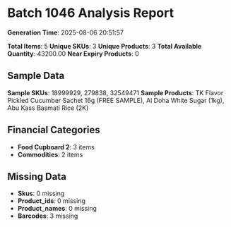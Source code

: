# Batch 1046 Analysis Report

**Generation Time**: 2025-08-06 20:51:57

**Total Items**: 5
**Unique SKUs**: 3
**Unique Products**: 3
**Total Available Quantity**: 43200.00
**Near Expiry Products**: 0

## Sample Data
**Sample SKUs**: 18999929, 279838, 32549471
**Sample Products**: TK Flavor Pickled Cucumber Sachet 16g (FREE SAMPLE), Al Doha White Sugar (1kg), Abu Kass Basmati Rice (2K)

## Financial Categories
- **Food Cupboard 2**: 3 items
- **Commodities**: 2 items

## Missing Data
- **Skus**: 0 missing
- **Product_ids**: 0 missing
- **Product_names**: 0 missing
- **Barcodes**: 3 missing

